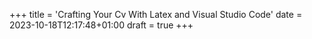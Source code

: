 +++
title = 'Crafting Your Cv With Latex and Visual Studio Code'
date = 2023-10-18T12:17:48+01:00
draft = true
+++
